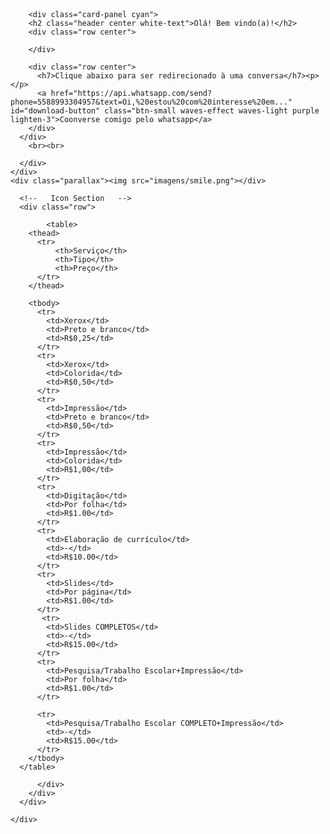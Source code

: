 <!DOCTYPE html>
<html lang="en">
<head>
  <meta http-equiv="Content-Type" content="text/html; charset=UTF-8"/>
  <meta name="viewport" content="width=device-width, initial-scale=1"/>
  <title>Serviços</title>

  <!-- CSS  -->
  <link href="https://fonts.googleapis.com/icon?family=Material+Icons" rel="stylesheet">
  <link href="materialize/css/materialize.css" type="text/css" rel="stylesheet" media="screen,projection"/>
  <link href="materialize/css/style.css" type="text/css" rel="stylesheet" media="screen,projection"/>
</head>
<body>
  

  <div id="index-banner" class="parallax-container">
    <div class="section no-pad-bot">
      <div class="container">
        <br><br>

        <div class="card-panel cyan">
        <h2 class="header center white-text">Olá! Bem vindo(a)!</h2>
        <div class="row center">
       
        </div>
      
        <div class="row center">
          <h7>Clique abaixo para ser redirecionado à uma conversa</h7><p></p>
          <a href="https://api.whatsapp.com/send?phone=5588993304957&text=Oi,%20estou%20com%20interesse%20em..." id="download-button" class="btn-small waves-effect waves-light purple lighten-3">Coonverse comigo pelo whatsapp</a>
        </div>
      </div>
        <br><br>

      </div>
    </div>
    <div class="parallax"><img src="imagens/smile.png"></div>
  </div>


  <div class="container">
    <div class="section">

      <!--   Icon Section   -->
      <div class="row">

            <table>
        <thead>
          <tr>
              <th>Serviço</th>
              <th>Tipo</th>
              <th>Preço</th>
          </tr>
        </thead>

        <tbody>
          <tr>
            <td>Xerox</td>
            <td>Preto e branco</td>
            <td>R$0,25</td>
          </tr>
          <tr>
            <td>Xerox</td>
            <td>Colorida</td>
            <td>R$0,50</td>
          </tr>
          <tr>
            <td>Impressão</td>
            <td>Preto e branco</td>
            <td>R$0,50</td>
          </tr>
          <tr>
            <td>Impressão</td>
            <td>Colorida</td>
            <td>R$1,00</td>
          </tr>
          <tr>
            <td>Digitação</td>
            <td>Por folha</td>
            <td>R$1.00</td>
          </tr>
          <tr>
            <td>Elaboração de currículo</td>
            <td>-</td>
            <td>R$10.00</td>
          </tr>
          <tr>
            <td>Slides</td>
            <td>Por página</td>
            <td>R$1.00</td>
          </tr>
           <tr>
            <td>Slides COMPLETOS</td>
            <td>-</td>
            <td>R$15.00</td>
          </tr>
          <tr>
            <td>Pesquisa/Trabalho Escolar+Impressão</td>
            <td>Por folha</td>
            <td>R$1.00</td>
          </tr>

          <tr>
            <td>Pesquisa/Trabalho Escolar COMPLETO+Impressão</td>
            <td>-</td>
            <td>R$15.00</td>
          </tr>
        </tbody>
      </table>
           
          </div>
        </div>
      </div>

    </div>
  </div>


  


 


  <!--  Scripts-->
  
   <script src="https://code.jquery.com/jquery-2.1.1.min.js"></script>
  <script src="materialize/js/materialize.js"></script>
  <script src="materialize/js/init.js"></script>
  <script type="text/javascript" src="materialize/js/materialize.min.js"></script>

  </body>
</html>
